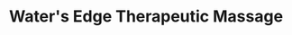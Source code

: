---
title: "Water's Edge Therapeutic Massage"
url: /salem/waters-edge-therapeutic-massage/
shop: massage
---